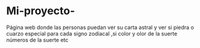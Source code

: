 # Mi-proyecto-
Página web donde las personas puedan ver su carta astral y ver si piedra o cuarzo especial para cada signo zodiacal ,si color y olor de la suerte números de la suerte etc 
